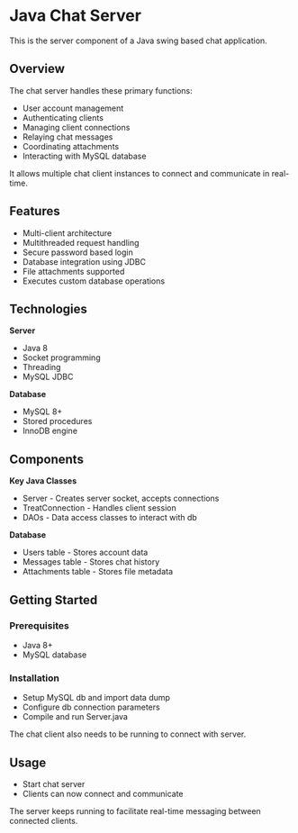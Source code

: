 # Java Chat Server 

This is the server component of a Java swing based chat application.

## Overview

The chat server handles these primary functions:

- User account management 
- Authenticating clients
- Managing client connections
- Relaying chat messages 
- Coordinating attachments
- Interacting with MySQL database

It allows multiple chat client instances to connect and communicate in real-time.

## Features

- Multi-client architecture
- Multithreaded request handling 
- Secure password based login 
- Database integration using JDBC 
- File attachments supported
- Executes custom database operations  

## Technologies

**Server**

- Java 8
- Socket programming 
- Threading
- MySQL JDBC

**Database**  

- MySQL 8+
- Stored procedures
- InnoDB engine

## Components

**Key Java Classes**

- Server - Creates server socket, accepts connections
- TreatConnection - Handles client session 
- DAOs - Data access classes to interact with db

**Database**

- Users table - Stores account data
- Messages table - Stores chat history 
- Attachments table - Stores file metadata

## Getting Started

### Prerequisites

- Java 8+
- MySQL database

### Installation

- Setup MySQL db and import data dump
- Configure db connection parameters
- Compile and run Server.java

The chat client also needs to be running to connect with server.

## Usage

- Start chat server 
- Clients can now connect and communicate  

The server keeps running to facilitate real-time messaging between connected clients.
